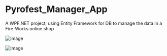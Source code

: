 # Pyrofest_Manager_App

A WPF.NET project, using Entity Framework for DB to manage the data in a Fire-Works online shop

![image](https://github.com/Vovbl4/DB-Manager/assets/146021097/3836c485-ccf7-4bd1-b35b-fb51afc8c6df)

![image](https://github.com/Vovbl4/DB-Manager/assets/146021097/209e8c3c-8eef-424b-979b-77305cdcf7e9)
